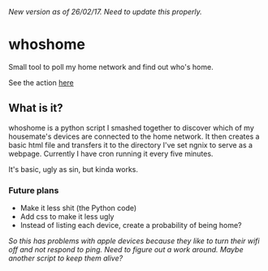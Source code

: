 *New version as of 26/02/17. Need to update this properly.*


# whoshome
Small tool to poll my home network and find out who's home.

See the action [here](http://rhysdeimel.ddns.net)


## What is it?
whoshome is a python script I smashed together to discover which of my housemate's devices are connected to the home network.
It then creates a basic html file and transfers it to the directory I've set ngnix to serve as a webpage.
Currently I have cron running it every five minutes.

It's basic, ugly as sin, but kinda works.

### Future plans
- Make it less shit (the Python code)
- Add css to make it less ugly
- Instead of listing each device, create a probability of being home?

*So this has problems with apple devices because they like to turn their wifi off and not respond to ping. Need to figure out a work around. Maybe another script to keep them alive?*
